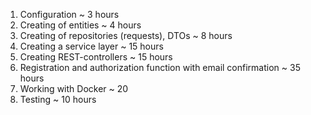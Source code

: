 1. Configuration ~ 3 hours
2. Сreating of entities ~ 4 hours
3. Сreating of repositories (requests), DTOs ~ 8 hours
4. Сreating a service layer ~ 15 hours
5. Сreating REST-controllers ~ 15 hours
6. Registration and authorization function with email confirmation ~ 35 hours
7. Working with Docker ~ 20
8. Testing ~ 10 hours